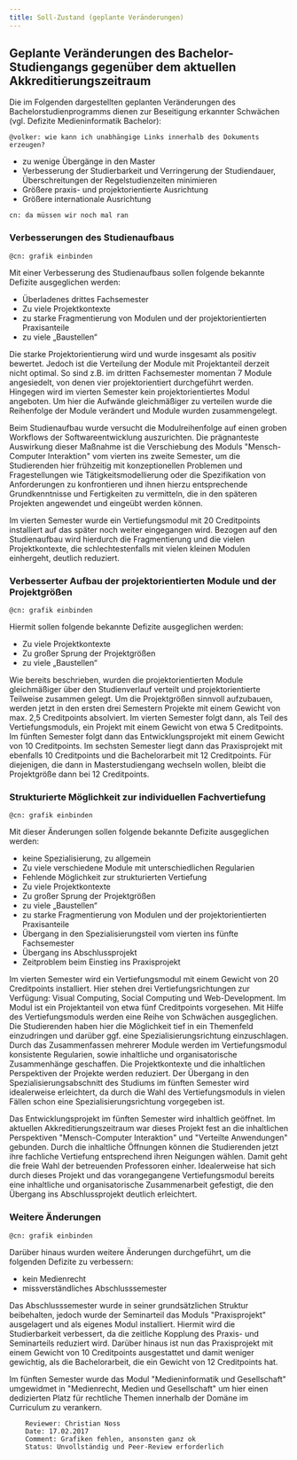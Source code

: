 ```yaml
---
title: Soll-Zustand (geplante Veränderungen)
---
```


## Geplante Veränderungen des Bachelor-Studiengangs gegenüber dem aktuellen Akkreditierungszeitraum

Die im Folgenden dargestellten geplanten Veränderungen des Bachelorstudienprogramms dienen zur Beseitigung erkannter Schwächen (vgl. Defizite Medieninformatik Bachelor):

~~~
@volker: wie kann ich unabhängige Links innerhalb des Dokuments erzeugen?
~~~



- zu wenige Übergänge in den Master
- Verbesserung der Studierbarkeit und Verringerung der Studiendauer, Überschreitungen der Regelstudienzeiten minimieren
- Größere praxis- und projektorientierte Ausrichtung
- Größere internationale Ausrichtung



~~~
cn: da müssen wir noch mal ran
~~~


### Verbesserungen des Studienaufbaus


~~~
@cn: grafik einbinden
~~~


Mit einer Verbesserung des Studienaufbaus sollen folgende bekannte Defizite ausgeglichen werden:

- Überladenes drittes Fachsemester
- Zu viele Projektkontexte
- zu starke Fragmentierung von Modulen und der projektorientierten Praxisanteile
- zu viele „Baustellen“

Die starke Projektorientierung wird und wurde insgesamt als positiv bewertet. Jedoch ist die Verteilung der Module mit Projektanteil derzeit nicht optimal. So sind z.B. im dritten Fachsemester momentan 7 Module angesiedelt, von denen vier projektorientiert durchgeführt werden. Hingegen wird im vierten Semester kein projektorientiertes Modul angeboten. Um hier die Aufwände gleichmäßiger zu verteilen wurde die Reihenfolge der Module verändert und Module wurden zusammengelegt.

Beim Studienaufbau wurde versucht die Modulreihenfolge auf einen groben Workflows der Softwareentwicklung auszurichten. Die prägnanteste Auswirkung dieser Maßnahme ist die Verschiebung des Moduls "Mensch-Computer Interaktion" vom vierten ins zweite Semester, um die Studierenden hier frühzeitig mit konzeptionellen Problemen und Fragestellungen wie Tätigkeitsmodellierung oder die Spezifikation von Anforderungen zu konfrontieren und ihnen hierzu entsprechende Grundkenntnisse und Fertigkeiten zu vermitteln, die in den späteren Projekten angewendet und eingeübt werden können.

Im vierten Semester wurde ein Vertiefungsmodul mit 20 Creditpoints installiert auf das später noch weiter eingegangen wird. Bezogen auf den Studienaufbau wird hierdurch die Fragmentierung und die vielen Projektkontexte, die schlechtestenfalls mit vielen kleinen Modulen einhergeht, deutlich reduziert. 


### Verbesserter Aufbau der projektorientierten Module und der Projektgrößen

~~~
@cn: grafik einbinden
~~~

Hiermit sollen folgende bekannte Defizite ausgeglichen werden:

- Zu viele Projektkontexte
- Zu großer Sprung der Projektgrößen
- zu viele „Baustellen“

Wie bereits beschrieben, wurden die projektorientierten Module gleichmäßiger über den Studienverlauf verteilt und projektorientierte Teilweise zusammen gelegt. Um die Projektgrößen sinnvoll aufzubauen, werden jetzt in den ersten drei Semestern Projekte mit einem Gewicht von max. 2,5 Creditpoints absolviert. Im vierten Semester folgt dann, als Teil des Vertiefungsmoduls, ein Projekt mit einem Gewicht von etwa 5 Creditpoints. Im fünften Semester folgt dann das Entwicklungsprojekt mit einem Gewicht von 10 Creditpoints. Im sechsten Semester liegt dann das Praxisprojekt mit ebenfalls 10 Creditpoints und die Bachelorarbeit mit 12 Creditpoints. Für diejenigen, die dann in Masterstudiengang wechseln wollen, bleibt die Projektgröße dann bei 12 Creditpoints.


### Strukturierte Möglichkeit zur individuellen Fachvertiefung

~~~
@cn: grafik einbinden
~~~

Mit dieser Änderungen sollen folgende bekannte Defizite ausgeglichen werden:

- keine Spezialisierung, zu allgemein
- Zu viele verschiedene Module mit unterschiedlichen Regularien
- Fehlende Möglichkeit zur strukturierten Vertiefung
- Zu viele Projektkontexte
- Zu großer Sprung der Projektgrößen
- zu viele „Baustellen“
- zu starke Fragmentierung von Modulen und der projektorientierten Praxisanteile
- Übergang in den Spezialisierungsteil vom vierten ins fünfte Fachsemester
- Übergang ins Abschlussprojekt
- Zeitproblem beim Einstieg ins Praxisprojekt

Im vierten Semester wird ein Vertiefungsmodul mit einem Gewicht von 20 Creditpoints installiert. Hier stehen drei Vertiefungsrichtungen zur Verfügung: Visual Computing, Social Computing und Web-Development. Im Modul ist ein Projektanteil von etwa fünf Creditpoints vorgesehen. Mit Hilfe des Vertiefungsmoduls werden eine Reihe von Schwächen ausgeglichen. Die Studierenden haben hier die Möglichkeit tief in ein Themenfeld einzudringen und darüber ggf. eine Spezialisierungsrichtung einzuschlagen. Durch das Zusammenfassen mehrerer Module werden im Vertiefungsmodul konsistente Regularien, sowie inhaltliche und organisatorische Zusammenhänge geschaffen. Die Projektkontexte und die inhaltlichen Perspektiven der Projekte werden reduziert. Der Übergang in den Spezialisierungsabschnitt des Studiums im fünften Semester wird idealerweise erleichtert, da durch die Wahl des Vertiefungsmoduls in vielen Fällen schon eine Spezialisierungsrichtung vorgegeben ist. 

Das Entwicklungsprojekt im fünften Semester wird inhaltlich geöffnet. Im aktuellen Akkreditierungszeitraum war dieses Projekt fest an die inhaltlichen Perspektiven "Mensch-Computer Interaktion" und  "Verteilte Anwendungen" gebunden. Durch die inhaltliche Öffnungen können die Studierenden jetzt ihre fachliche Vertiefung entsprechend ihren Neigungen wählen. Damit geht die freie Wahl der betreuenden Professoren einher. Idealerweise hat sich durch dieses Projekt und das vorangegangene Vertiefungsmodul bereits eine inhaltliche und organisatorische Zusammenarbeit gefestigt, die den Übergang ins Abschlussprojekt deutlich erleichtert.


### Weitere Änderungen

~~~
@cn: grafik einbinden
~~~

Darüber hinaus wurden weitere Änderungen durchgeführt, um die folgenden Defizite zu verbessern:

- kein Medienrecht
- missverständliches Abschlusssemester

Das Abschlusssemester wurde in seiner grundsätzlichen Struktur beibehalten, jedoch wurde der Seminarteil das Moduls "Praxisprojekt" ausgelagert und als eigenes Modul installiert. Hiermit wird die Studierbarkeit verbessert, da die zeitliche Kopplung des Praxis- und Seminarteils reduziert wird. Darüber hinaus ist nun das Praxisprojekt mit einem Gewicht von 10 Creditpoints ausgestattet und damit weniger gewichtig, als die Bachelorarbeit, die ein Gewicht von 12 Creditpoints hat.

Im fünften Semester wurde das Modul "Medieninformatik und Gesellschaft" umgewidmet in "Medienrecht, Medien und Gesellschaft" um hier einen dedizierten Platz für rechtliche Themen innerhalb der Domäne im Curriculum zu verankern.

~~~~~
	Reviewer: Christian Noss
	Date: 17.02.2017
	Comment: Grafiken fehlen, ansonsten ganz ok
	Status: Unvollständig und Peer-Review erforderlich
~~~~~